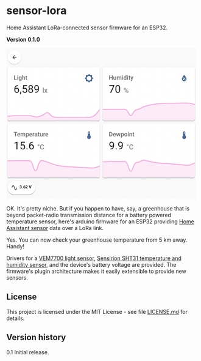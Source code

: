 # sensor-lora

Home Assistant LoRa-connected sensor firmware for an ESP32.

**Version 0.1.0**

![dashboard](/img/dashboard.jpg)

OK. It's pretty niche. But if you happen to have, say, a greenhouse that is beyond packet-radio transmission distance for a battery powered temperature sensor, here's arduino firmware for an ESP32 providing [Home Assistant sensor](https://www.home-assistant.io/integrations/sensor/) data over a LoRa link. 

Yes. You can now check your greenhouse temperature from 5 km away. Handy!

Drivers for a [VEM7700 light sensor](https://www.vishay.com/docs/84286/veml7700.pdf), [Sensirion SHT31 temperature and humidity sensor](https://www.amazon.co.uk/Temperature-Interface-Measurement-GY-SHT31-D-Production/dp/B08NB86TRC/ref=sr_1_3_sspa?adgrpid=1181975898127193&hvadid=73873694047276&hvbmt=bp&hvdev=c&hvlocphy=131921&hvnetw=o&hvqmt=p&hvtargid=kwd-73873627544018%3Aloc-188&hydadcr=25808_1974543&keywords=sht31&qid=1650173019&sr=8-3-spons&psc=1&smid=A4K6YCJSIGVT2&spLa=ZW5jcnlwdGVkUXVhbGlmaWVyPUFZSkJHV1hUM1RFMjMmZW5jcnlwdGVkSWQ9QTA1NTI0NDYySUY0TTRGMTBGTUNMJmVuY3J5cHRlZEFkSWQ9QTA1MzI2NjczVDlMMDJSTEtEMEJPJndpZGdldE5hbWU9c3BfYXRmJmFjdGlvbj1jbGlja1JlZGlyZWN0JmRvTm90TG9nQ2xpY2s9dHJ1ZQ==), and the device's battery voltage are provided. The firmware's plugin architecture makes it easily extensible to provide new sensors.


## License

This project is licensed under the MIT License - see file [LICENSE.md](LICENSE.md) for details.

## Version history

0.1 Initial release.